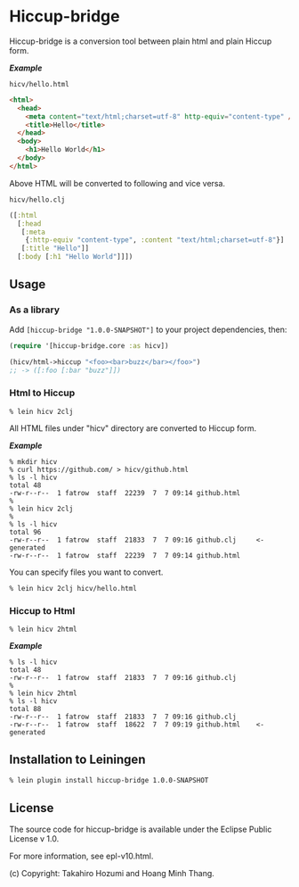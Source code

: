 # Hiccup-bridge

Hiccup-bridge is a conversion tool between plain html and plain Hiccup form.

***Example***

`hicv/hello.html`

```html
<html>
  <head>
    <meta content="text/html;charset=utf-8" http-equiv="content-type" />
    <title>Hello</title>
  </head>
  <body>
    <h1>Hello World</h1>
  </body>
</html>
```

Above HTML will be converted to following and vice versa.

`hicv/hello.clj`

```clojure
([:html
  [:head
   [:meta
    {:http-equiv "content-type", :content "text/html;charset=utf-8"}]
   [:title "Hello"]]
  [:body [:h1 "Hello World"]]])
```

## Usage
### As a library
Add `[hiccup-bridge "1.0.0-SNAPSHOT"]` to your project dependencies, then:

```clojure
(require '[hiccup-bridge.core :as hicv])

(hicv/html->hiccup "<foo><bar>buzz</bar></foo>")
;; -> ([:foo [:bar "buzz"]])
```
### Html to Hiccup

    % lein hicv 2clj

All HTML files under "hicv" directory are converted to Hiccup form.<br>

***Example***

```
% mkdir hicv
% curl https://github.com/ > hicv/github.html
% ls -l hicv
total 48
-rw-r--r--  1 fatrow  staff  22239  7  7 09:14 github.html
%
% lein hicv 2clj
%
% ls -l hicv
total 96
-rw-r--r--  1 fatrow  staff  21833  7  7 09:16 github.clj     <- generated
-rw-r--r--  1 fatrow  staff  22239  7  7 09:14 github.html
```

You can specify files you want to convert.

    % lein hicv 2clj hicv/hello.html

### Hiccup to Html

    % lein hicv 2html

***Example***

```
% ls -l hicv
total 48
-rw-r--r--  1 fatrow  staff  21833  7  7 09:16 github.clj
%
% lein hicv 2html
% ls -l hicv
total 88
-rw-r--r--  1 fatrow  staff  21833  7  7 09:16 github.clj
-rw-r--r--  1 fatrow  staff  18622  7  7 09:19 github.html    <- generated
```

## Installation to Leiningen
```bash
% lein plugin install hiccup-bridge 1.0.0-SNAPSHOT
```

## License

The source code for hiccup-bridge is available under the Eclipse
Public License v 1.0.

For more information, see epl-v10.html.

(c) Copyright: Takahiro Hozumi and Hoang Minh Thang.
